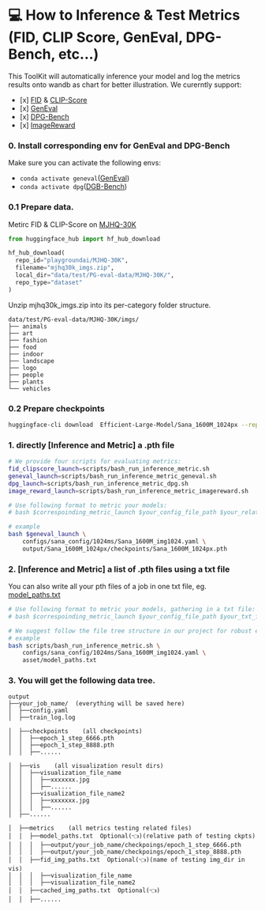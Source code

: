 # 💻 How to Inference & Test Metrics (FID, CLIP Score, GenEval, DPG-Bench, etc...)

This ToolKit will automatically inference your model and log the metrics results onto wandb as chart for better illustration. We curerntly support:

- \[x\] [FID](https://github.com/mseitzer/pytorch-fid) & [CLIP-Score](https://github.com/openai/CLIP)
- \[x\] [GenEval](https://github.com/djghosh13/geneval)
- \[x\] [DPG-Bench](https://github.com/TencentQQGYLab/ELLA)
- \[x\] [ImageReward](https://github.com/THUDM/ImageReward/tree/main)

### 0. Install corresponding env for GenEval and DPG-Bench

Make sure you can activate the following envs:

- `conda activate geneval`([GenEval](https://github.com/djghosh13/geneval))
- `conda activate dpg`([DGB-Bench](https://github.com/TencentQQGYLab/ELLA))

### 0.1 Prepare data.

Metirc FID & CLIP-Score on [MJHQ-30K](https://huggingface.co/datasets/playgroundai/MJHQ-30K)

```python
from huggingface_hub import hf_hub_download

hf_hub_download(
  repo_id="playgroundai/MJHQ-30K",
  filename="mjhq30k_imgs.zip",
  local_dir="data/test/PG-eval-data/MJHQ-30K/",
  repo_type="dataset"
)
```

Unzip mjhq30k_imgs.zip into its per-category folder structure.

```
data/test/PG-eval-data/MJHQ-30K/imgs/
├── animals
├── art
├── fashion
├── food
├── indoor
├── landscape
├── logo
├── people
├── plants
└── vehicles
```

### 0.2 Prepare checkpoints

```bash
huggingface-cli download  Efficient-Large-Model/Sana_1600M_1024px --repo-type model --local-dir ./output/Sana_1600M_1024px --local-dir-use-symlinks False
```

### 1. directly \[Inference and Metric\] a .pth file

```bash
# We provide four scripts for evaluating metrics:
fid_clipscore_launch=scripts/bash_run_inference_metric.sh
geneval_launch=scripts/bash_run_inference_metric_geneval.sh
dpg_launch=scripts/bash_run_inference_metric_dpg.sh
image_reward_launch=scripts/bash_run_inference_metric_imagereward.sh

# Use following format to metric your models:
# bash $correspoinding_metric_launch $your_config_file_path $your_relative_pth_file_path

# example
bash $geneval_launch \
    configs/sana_config/1024ms/Sana_1600M_img1024.yaml \
    output/Sana_1600M_1024px/checkpoints/Sana_1600M_1024px.pth
```

### 2. \[Inference and Metric\] a list of .pth files using a txt file

You can also write all your pth files of a job in one txt file, eg. [model_paths.txt](../model_paths.txt)

```bash
# Use following format to metric your models, gathering in a txt file:
# bash $correspoinding_metric_launch $your_config_file_path $your_txt_file_path_containing_pth_path

# We suggest follow the file tree structure in our project for robust experiment
# example
bash scripts/bash_run_inference_metric.sh \
    configs/sana_config/1024ms/Sana_1600M_img1024.yaml \
    asset/model_paths.txt
```

### 3. You will get the following data tree.

```
output
├──your_job_name/  (everything will be saved here)
│  ├──config.yaml
│  ├──train_log.log

│  ├──checkpoints    (all checkpoints)
│  │  ├──epoch_1_step_6666.pth
│  │  ├──epoch_1_step_8888.pth
│  │  ├──......

│  ├──vis    (all visualization result dirs)
│  │  ├──visualization_file_name
│  │  │  ├──xxxxxxx.jpg
│  │  │  ├──......
│  │  ├──visualization_file_name2
│  │  │  ├──xxxxxxx.jpg
│  │  │  ├──......
│  ├──......

│  ├──metrics    (all metrics testing related files)
│  │  ├──model_paths.txt  Optional(👈)(relative path of testing ckpts)
│  │  │  ├──output/your_job_name/checkpoings/epoch_1_step_6666.pth
│  │  │  ├──output/your_job_name/checkpoings/epoch_1_step_8888.pth
│  │  ├──fid_img_paths.txt  Optional(👈)(name of testing img_dir in vis)
│  │  │  ├──visualization_file_name
│  │  │  ├──visualization_file_name2
│  │  ├──cached_img_paths.txt  Optional(👈)
│  │  ├──......
```
